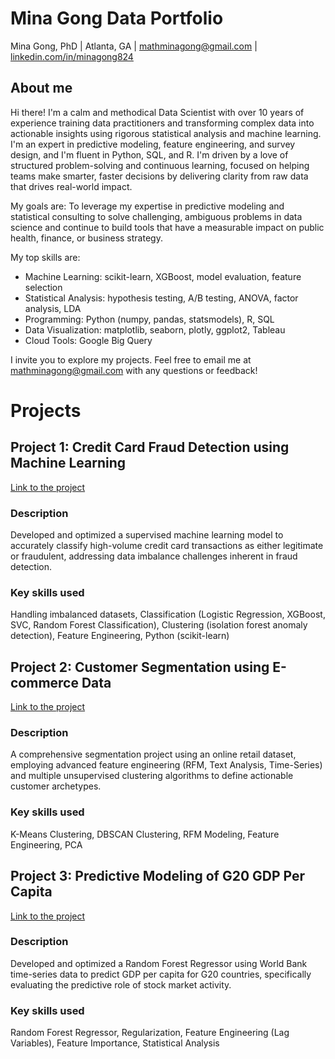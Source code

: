 # Mina Gong Data Portfolio
Mina Gong, PhD | Atlanta, GA | mathminagong@gmail.com | [linkedin.com/in/minagong824](https://linkedin.com/in/minagong824)

## About me
Hi there! I'm a calm and methodical Data Scientist with over 10 years of experience training data practitioners and transforming complex data into actionable insights using rigorous statistical analysis and machine learning. I'm an expert in predictive modeling, feature engineering, and survey design, and I'm fluent in Python, SQL, and R. I'm driven by a love of structured problem-solving and continuous learning, focused on helping teams make smarter, faster decisions by delivering clarity from raw data that drives real-world impact.

My goals are: To leverage my expertise in predictive modeling and statistical consulting to solve challenging, ambiguous problems in data science and continue to build tools that have a measurable impact on public health, finance, or business strategy.

My top skills are:

* Machine Learning: scikit-learn, XGBoost, model evaluation, feature selection
* Statistical Analysis: hypothesis testing, A/B testing, ANOVA, factor analysis, LDA
* Programming: Python (numpy, pandas, statsmodels), R, SQL
* Data Visualization: matplotlib, seaborn, plotly, ggplot2, Tableau
* Cloud Tools: Google Big Query

I invite you to explore my projects. Feel free to email me at mathminagong@gmail.com with any questions or feedback!

# Projects

## Project 1: Credit Card Fraud Detection using Machine Learning 
[Link to the project](https://github.com/MinaGong/fraud_detection/)

### Description
Developed and optimized a supervised machine learning model to accurately classify high-volume credit card transactions as either legitimate or fraudulent, addressing data imbalance challenges inherent in fraud detection.

### Key skills used
Handling imbalanced datasets, Classification (Logistic Regression, XGBoost, SVC, Random Forest Classification), Clustering (isolation forest anomaly detection), Feature Engineering, Python (scikit-learn)


## Project 2: Customer Segmentation using E-commerce Data
[Link to the project](https://github.com/MinaGong/customer_segmentation/)
### Description
A comprehensive segmentation project using an online retail dataset, employing advanced feature engineering (RFM, Text Analysis, Time-Series) and multiple unsupervised clustering algorithms to define actionable customer archetypes.

### Key skills used
K-Means Clustering, DBSCAN Clustering, RFM Modeling, Feature Engineering, PCA


## Project 3: Predictive Modeling of G20 GDP Per Capita
[Link to the project](https://github.com/MinaGong/gdp_prediction)
### Description
Developed and optimized a Random Forest Regressor using World Bank time-series data to predict GDP per capita for G20 countries, specifically evaluating the predictive role of stock market activity.

### Key skills used
Random Forest Regressor, Regularization, Feature Engineering (Lag Variables), Feature Importance, Statistical Analysis



